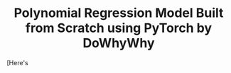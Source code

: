 <h1 align = 'center'>Polynomial Regression Model Built from Scratch using PyTorch by DoWhyWhy</h1>

[Here's
